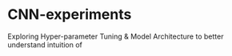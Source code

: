 # CNN-experiments
Exploring Hyper-parameter Tuning &amp; Model Architecture to better understand intuition of 

